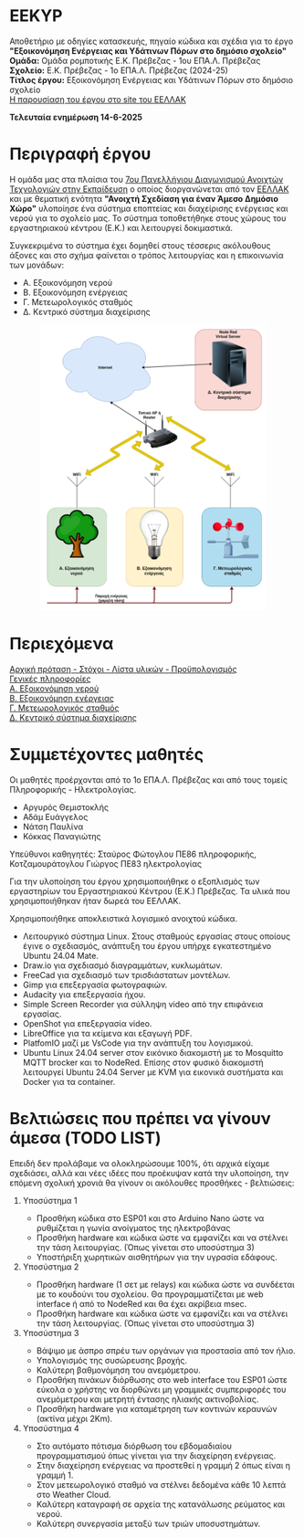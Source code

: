 # EEKYP
Αποθετήριο με οδηγίες κατασκευής, πηγαίο κώδικα και σχέδια για το έργο <b>"Εξοικονόμηση Ενέργειας και Υδάτινων Πόρων στο δημόσιο σχολείο"</b><br>
**Ομάδα:** Ομάδα ρομποτικής Ε.Κ. Πρέβεζας - 1ου ΕΠΑ.Λ. Πρέβεζας<br/>
**Σχολείο:** Ε.Κ. Πρέβεζας - 1ο ΕΠΑ.Λ. Πρέβεζας (2024-25)<br/>
**Τίτλος έργου:** Εξοικονόμηση Ενέργειας και Υδάτινων Πόρων στο δημόσιο σχολείο<br/> 
<a href="https://openedtech.ellak.gr/robotics2025/exikonomisi-energias-ke-idatinon-poron-sto-dimosio-scholio-e-k-prevezas/">Η παρουσίαση του έργου στο site του ΕΕΛΛΑΚ</a><br>

<b>Τελευταία ενημέρωση 14-6-2025</b>

Περιγραφή έργου
========================
Η ομάδα μας στα πλαίσια του <a href="https://openedtech.ellak.gr/">7ου Πανελλήνιου Διαγωνισμού Ανοιχτών Τεχνολογιών στην Εκπαίδευση</a> ο οποίος διοργανώνεται από τον <a href="https://eellak.ellak.gr/">ΕΕΛΛΑΚ</a> και με θεματική ενότητα <b>"Ανοιχτή Σχεδίαση για έναν Άμεσο Δημόσιο Χώρο"</b> υλοποίησε ένα σύστημα εποπτείας και διαχείρισης ενέργειας και νερού για το σχολείο μας. Το σύστημα τοποθετήθηκε στους χώρους του εργαστηριακού κέντρου (Ε.Κ.) και λειτουργεί δοκιμαστικά. 

Συγκεκριμένα το σύστημα έχει δομηθεί στους τέσσερις ακόλουθους άξονες και στο σχήμα φαίνεται ο τρόπος λειτουργίας και η επικοινωνία των μονάδων:
<ul>
 <li>Α. Εξοικονόμηση νερού</li>
 <li>Β. Εξοικονόμηση ενέργειας</li>
 <li>Γ. Μετεωρολογικός σταθμός</li>
 <li>Δ. Κεντρικό σύστημα διαχείρισης</li>
</ul>

<p align = "center">
<img src="/resources/images/system.png" height="500">
</p>

Περιεχόμενα
===========

<a href="/documentation/protasi.md">Αρχική πρόταση - Στόχοι - Λίστα υλικών - Προϋπολογισμός</a><br>
<a href="/documentation/eisagogi.md">Γενικές πληροφορίες</a><br>
<a href="Subsystem1_Irrigation/readme.md">Α. Εξοικονόμηση νερού</a><br>
<a href="Subsystem2_PowerSaving/readme.md">Β. Εξοικονόμηση ενέργειας</a><br>
<a href="Subsystem3_WeatherStation/readme.md">Γ. Μετεωρολογικός σταθμός</a><br>
<a href="Subsystem4_NodeRed/readme.md">Δ. Κεντρικό σύστημα διαχείρισης</a><br>

Συμμετέχοντες μαθητές
=====================
Οι μαθητές προέρχονται από το 1ο ΕΠΑ.Λ. Πρέβεζας και από τους τομείς Πληροφορικής - Ηλεκτρολογίας.
<ul>
 <li>Αργυρός Θεμιστοκλής</li>
 <li>Αδάμ Ευάγγελος</li>
 <li>Νάτση Παυλίνα</li>
 <li>Κόκκας Παναγιώτης</li>
</ul>

Υπεύθυνοι καθηγητές: Σταύρος Φώτογλου ΠΕ86 πληροφορικής, Κοτζαμουράτογλου Γιώργος ΠΕ83 ηλεκτρολογίας

Για την υλοποίηση του έργου χρησιμοποιήθηκε ο εξοπλισμός των εργαστηρίων του Εργαστηριακού Κέντρου (Ε.Κ.) Πρέβεζας. Τα υλικά που χρησιμοποιήθηκαν ήταν δωρεά του ΕΕΛΛΑΚ.
<p>Χρησιμοποιήθηκε αποκλειστικά λογισμικό ανοιχτού κώδικα.</p>
<ul>
 <li>Λειτουργικό σύστημα Linux. Στους σταθμούς εργασίας στους οποίους έγινε ο σχεδιασμός, ανάπτυξη του έργου υπήρχε εγκατεστημένο Ubuntu 24.04 Mate.</li>
 <li>Draw.io για σχεδιασμό διαγραμμάτων, κυκλωμάτων.</li>
 <li>FreeCad για σχεδιασμό των τρισδιάστατων μοντέλων.</li>
 <li>Gimp για επεξεργασία φωτογραφιών.</li>
 <li>Audacity για επεξεργασία ήχου.</li>
 <li>Simple Screen Recorder για σύλληψη video από την επιφάνεια εργασίας.</li>
 <li>OpenShot για επεξεργασία video.</li>
 <li>LibreOffice για τα κείμενα και εξαγωγή PDF.</li>
 <li>PlatfomIO μαζί με VsCode για την ανάπτυξη του λογισμικού.</li>
 <li>Ubuntu Linux 24.04 server στον εικόνικο διακομιστή με το Mosquitto MQTT brocker και το NodeRed. Επίσης στον φυσικό διακομιστή λειτουργεί Ubuntu 24.04 Server με KVM για εικονικά συστήματα και Docker για τα container.</li> 
</ul>

Βελτιώσεις που πρέπει να γίνουν άμεσα (TODO LIST)
========================================
Επειδή δεν προλάβαμε να ολοκληρώσουμε 100%, ότι αρχικά είχαμε σχεδιάσει, αλλά και νέες ιδέες που προέκυψαν κατά την υλοποίηση, την επόμενη σχολική χρονιά θα γίνουν οι ακόλουθες προσθήκες - βελτιώσεις:
<ol>
 <li>Υποσύστημα 1</li>
 <ul>
  <li>Προσθήκη κώδικα στο ESP01 και στο Arduino Nano ώστε να ρυθμίζεται η γωνία ανοίγματος της ηλεκτροβάνας</li>
  <li>Προσθήκη hardware και κώδικα ώστε να εμφανίζει και να στέλνει την τάση λειτουργίας. (Όπως γίνεται στο υποσύστημα 3)</li>
  <li>Υποστήριξη χωρητικών αισθητήρων για την υγρασία εδάφους.</li>
 </ul>
 <li>Υποσύστημα 2</li>
 <ul>
  <li>Προσθήκη hardware (1 σετ με relays) και κώδικα ώστε να συνδέεται με το κουδούνι του σχολείου. Θα προγραμματίζεται με web interface ή από το NodeRed και θα έχει ακρίβεια msec.</li>
  <li>Προσθήκη hardware και κώδικα ώστε να εμφανίζει και να στέλνει την τάση λειτουργίας. (Όπως γίνεται στο υποσύστημα 3)</li>
 </ul>
 <li>Υποσύστημα 3</li>
 <ul>
  <li>Βάψιμο με άσπρο σπρέυ των οργάνων για προστασία από τον ήλιο.</li>
  <li>Υπολογισμός της συσώρευσης βροχής.</li>
  <li>Καλύτερη βαθμονόμηση του ανεμόμετρου.</li>
  <li>Προσθήκη πινάκων διόρθωσης στο web interface του ESP01 ώστε εύκολα ο χρήστης να διορθώνει μη γραμμικές συμπεριφορές του ανεμόμετρου και μετρητή έντασης ηλιακής ακτινοβολίας.</li>
  <li>Προσθήκη hardware για καταμέτρηση των κοντινών κεραυνών (ακτίνα μέχρι 2Km).</li>
 </ul>
 <li>Υποσύστημα 4</li>
 <ul>
  <li>Στο αυτόματο πότισμα διόρθωση του εβδομαδιαίου προγραμματισμού όπως γίνεται για την διαχείρηση ενέργειας.</li>
  <li>Στην διαχείρηση ενέργειας να προστεθεί η γραμμή 2 όπως είναι η γραμμή 1.</li>
  <li>Στον μετεωρολογικό σταθμό να στέλνει δεδομένα κάθε 10 λεπτά στο Weather Cloud.</li>
  <li>Καλύτερη καταγραφή σε αρχεία της κατανάλωσης ρεύματος και νερού.</li>
  <li>Καλύτερη συνεργασία μεταξύ των τριών υποσυστημάτων.</li>
 </ul>
</ol>
